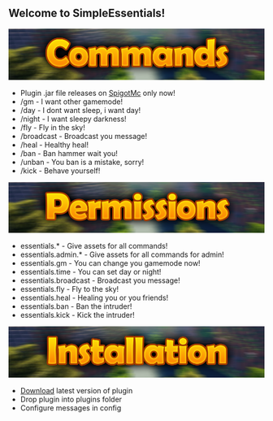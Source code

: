 ## Welcome to SimpleEssentials!


![alt text](img/Commands.png)
* Plugin .jar file releases on [SpigotMc](https://www.spigotmc.org/resources/simpleessentials.72449/) only now!
* /gm - I want other gamemode!
* /day - I dont want sleep, i want day!
* /night - I want sleepy darkness!
* /fly - Fly in the sky!
* /broadcast - Broadcast you message!
* /heal - Healthy heal!
* /ban - Ban hammer wait you!
* /unban - You ban is a mistake, sorry!
* /kick - Behave yourself!


![alt text](img/Permissions.png)
* essentials.* - Give assets for all commands!
* essentials.admin.* - Give assets for all commands for admin!
* essentials.gm - You can change you gamemode now!
* essentials.time - You can set day or night!
* essentials.broadcast - Broadcast you message!
* essentials.fly - Fly to the sky!
* essentials.heal - Healing you or you friends!
* essentials.ban - Ban the intruder!
* essentials.kick - Kick the intruder!


![alt text](img/Installation.png)
* [Download](https://github.com/Arny4/Simple-Essentials/releases) latest version of plugin
* Drop plugin into plugins folder
* Configure messages in config
